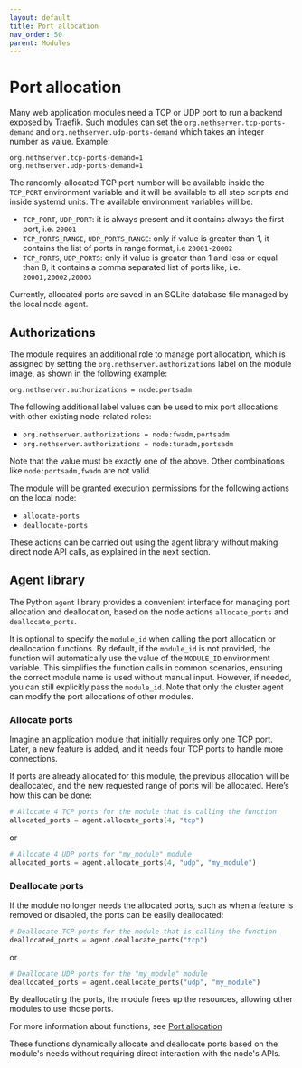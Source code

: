 ```yaml
---
layout: default
title: Port allocation
nav_order: 50
parent: Modules
---
```


# Port allocation

Many web application modules need a TCP or UDP port to run a backend exposed by Traefik.
Such modules can set the `org.nethserver.tcp-ports-demand` and `org.nethserver.udp-ports-demand` which takes an integer number as value.
Example:
```
org.nethserver.tcp-ports-demand=1
org.nethserver.udp-ports-demand=1
```

The randomly-allocated TCP port number will be available inside the `TCP_PORT` environment variable and it will be
available to all step scripts and inside systemd units.
The available environment variables will be:
- `TCP_PORT`, `UDP_PORT`: it is always present and it contains always the first port, i.e. `20001`
- `TCP_PORTS_RANGE`, `UDP_PORTS_RANGE`: only if value is greater than 1, it contains the list of ports in range format,
  i.e `20001-20002`
- `TCP_PORTS`, `UDP_PORTS`: only if value is greater than 1 and less or equal than 8, it contains a comma separated list of
  ports like, i.e. `20001,20002,20003`

Currently, allocated ports are saved in an SQLite database file managed by the local node agent.

## Authorizations

The module requires an additional role to manage port allocation, which is
assigned by setting the `org.nethserver.authorizations` label on the
module image, as shown in the following example:

    org.nethserver.authorizations = node:portsadm

The following additional label values can be used to mix port allocations
with other existing node-related roles:

- `org.nethserver.authorizations = node:fwadm,portsadm`
- `org.nethserver.authorizations = node:tunadm,portsadm`

Note that the value must be exactly one of the above. Other combinations
like `node:portsadm,fwadm` are not valid.

The module will be granted execution permissions for the following actions
on the local node:
- `allocate-ports`
- `deallocate-ports`

These actions can be carried out using the agent library without making
direct node API calls, as explained in the next section.

## Agent library

The Python `agent` library provides a convenient interface for managing port allocation and deallocation, based on the node actions `allocate_ports` and `deallocate_ports`.

It is optional to specify the `module_id` when calling the port allocation or deallocation functions. By default, if the `module_id` is not provided, the function will automatically use the value of the `MODULE_ID` environment variable. This simplifies the function calls in common scenarios, ensuring the correct module name is used without manual input. However, if needed, you can still explicitly pass the `module_id`.
Note that only the cluster agent can modify the port allocations of other modules.

### Allocate ports

Imagine an application module that initially requires only one TCP port. Later, a new feature is added, and it needs four TCP ports to handle more connections.

If ports are already allocated for this module, the previous allocation will be deallocated, and the new requested range of ports will be allocated. Here’s how this can be done:

```python
# Allocate 4 TCP ports for the module that is calling the function
allocated_ports = agent.allocate_ports(4, "tcp")
```
or
```python
# Allocate 4 UDP ports for "my_module" module
allocated_ports = agent.allocate_ports(4, "udp", "my_module")
```

### Deallocate ports

If the module no longer needs the allocated ports, such as when a feature is removed or disabled, the ports can be easily deallocated:

```python
# Deallocate TCP ports for the module that is calling the function
deallocated_ports = agent.deallocate_ports("tcp")
```
or
```python
# Deallocate UDP ports for the "my_module" module
deallocated_ports = agent.deallocate_ports("udp", "my_module")
```
By deallocating the ports, the module frees up the resources, allowing other modules to use those ports.

For more information about functions, see [Port allocation](../../core/port_allocation)

These functions dynamically allocate and deallocate ports based on the module's needs without requiring direct interaction with the node's APIs.

